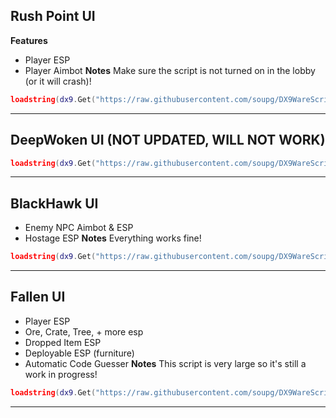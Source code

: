 ## Rush Point UI
**Features**
- Player ESP
- Player Aimbot
**Notes**
Make sure the script is not turned on in the lobby (or it will crash)!
```lua
loadstring(dx9.Get("https://raw.githubusercontent.com/soupg/DX9WareScripts/main/RushPoint.lua"))()
```

---

## DeepWoken UI (NOT UPDATED, WILL NOT WORK)
```lua
loadstring(dx9.Get("https://raw.githubusercontent.com/soupg/DX9WareScripts/main/DeepWoken.lua"))()
```

---

## BlackHawk UI
- Enemy NPC Aimbot & ESP
- Hostage ESP
**Notes**
Everything works fine!
```lua
loadstring(dx9.Get("https://raw.githubusercontent.com/soupg/DX9WareScripts/main/Blackhawk.lua"))()
```

---

## Fallen UI
- Player ESP
- Ore, Crate, Tree, + more esp
- Dropped Item ESP
- Deployable ESP (furniture)
- Automatic Code Guesser
**Notes**
This script is very large so it's still a work in progress!
```lua
loadstring(dx9.Get("https://raw.githubusercontent.com/soupg/DX9WareScripts/main/Fallen.lua"))()
```

---
